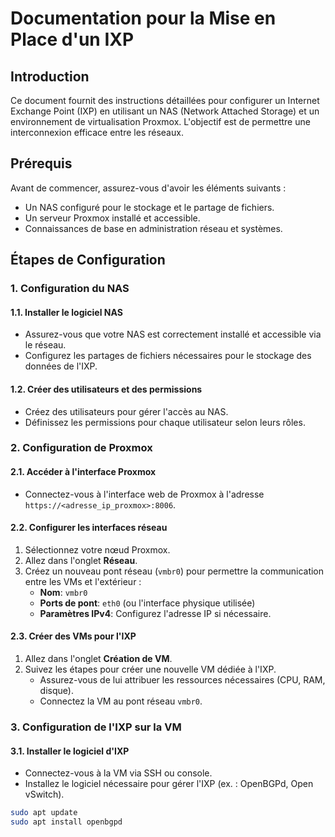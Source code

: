 # Documentation pour la Mise en Place d'un IXP

## Introduction

Ce document fournit des instructions détaillées pour configurer un Internet Exchange Point (IXP) en utilisant un NAS (Network Attached Storage) et un environnement de virtualisation Proxmox. L'objectif est de permettre une interconnexion efficace entre les réseaux.

## Prérequis

Avant de commencer, assurez-vous d'avoir les éléments suivants :

- Un NAS configuré pour le stockage et le partage de fichiers.
- Un serveur Proxmox installé et accessible.
- Connaissances de base en administration réseau et systèmes.

## Étapes de Configuration

### 1. Configuration du NAS

#### 1.1. Installer le logiciel NAS

- Assurez-vous que votre NAS est correctement installé et accessible via le réseau.
- Configurez les partages de fichiers nécessaires pour le stockage des données de l'IXP.

#### 1.2. Créer des utilisateurs et des permissions

- Créez des utilisateurs pour gérer l'accès au NAS.
- Définissez les permissions pour chaque utilisateur selon leurs rôles.

### 2. Configuration de Proxmox

#### 2.1. Accéder à l'interface Proxmox

- Connectez-vous à l'interface web de Proxmox à l'adresse `https://<adresse_ip_proxmox>:8006`.

#### 2.2. Configurer les interfaces réseau

1. Sélectionnez votre nœud Proxmox.
2. Allez dans l'onglet **Réseau**.
3. Créez un nouveau pont réseau (`vmbr0`) pour permettre la communication entre les VMs et l'extérieur :
   - **Nom**: `vmbr0`
   - **Ports de pont**: `eth0` (ou l'interface physique utilisée)
   - **Paramètres IPv4**: Configurez l'adresse IP si nécessaire.

#### 2.3. Créer des VMs pour l'IXP

1. Allez dans l'onglet **Création de VM**.
2. Suivez les étapes pour créer une nouvelle VM dédiée à l'IXP.
   - Assurez-vous de lui attribuer les ressources nécessaires (CPU, RAM, disque).
   - Connectez la VM au pont réseau `vmbr0`.

### 3. Configuration de l'IXP sur la VM

#### 3.1. Installer le logiciel d'IXP

- Connectez-vous à la VM via SSH ou console.
- Installez le logiciel nécessaire pour gérer l'IXP (ex. : OpenBGPd, Open vSwitch).

```bash
sudo apt update
sudo apt install openbgpd
